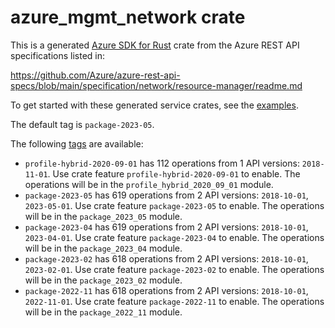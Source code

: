 # azure_mgmt_network crate

This is a generated [Azure SDK for Rust](https://github.com/Azure/azure-sdk-for-rust) crate from the Azure REST API specifications listed in:

https://github.com/Azure/azure-rest-api-specs/blob/main/specification/network/resource-manager/readme.md

To get started with these generated service crates, see the [examples](https://github.com/Azure/azure-sdk-for-rust/blob/main/services/README.md#examples).

The default tag is `package-2023-05`.

The following [tags](https://github.com/Azure/azure-sdk-for-rust/blob/main/services/tags.md) are available:

- `profile-hybrid-2020-09-01` has 112 operations from 1 API versions: `2018-11-01`. Use crate feature `profile-hybrid-2020-09-01` to enable. The operations will be in the `profile_hybrid_2020_09_01` module.
- `package-2023-05` has 619 operations from 2 API versions: `2018-10-01`, `2023-05-01`. Use crate feature `package-2023-05` to enable. The operations will be in the `package_2023_05` module.
- `package-2023-04` has 619 operations from 2 API versions: `2018-10-01`, `2023-04-01`. Use crate feature `package-2023-04` to enable. The operations will be in the `package_2023_04` module.
- `package-2023-02` has 618 operations from 2 API versions: `2018-10-01`, `2023-02-01`. Use crate feature `package-2023-02` to enable. The operations will be in the `package_2023_02` module.
- `package-2022-11` has 618 operations from 2 API versions: `2018-10-01`, `2022-11-01`. Use crate feature `package-2022-11` to enable. The operations will be in the `package_2022_11` module.